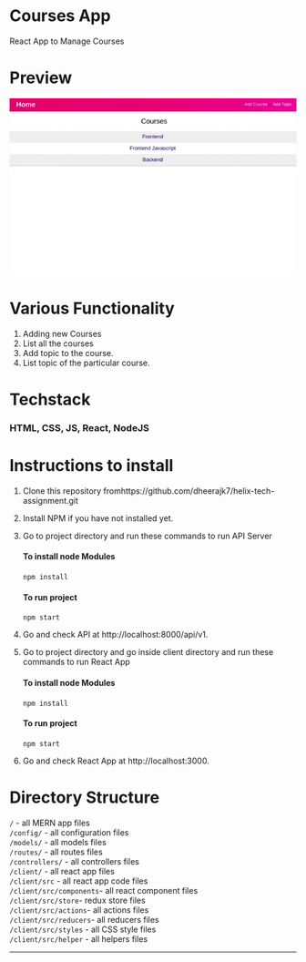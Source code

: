 # Courses App

React App to Manage Courses

# Preview

![preview image](../assets/images/preview.gif)

# Various Functionality

1. Adding new Courses
2. List all the courses
3. Add topic to the course.
4. List topic of the particular course.

# Techstack

### HTML, CSS, JS, React, NodeJS

# Instructions to install

1. Clone this repository fromhttps://github.com/dheerajk7/helix-tech-assignment.git
2. Install NPM if you have not installed yet.
3. Go to project directory and run these commands to run API Server

   #### To install node Modules

   ```
   npm install
   ```

   #### To run project

   ```
   npm start
   ```

4. Go and check API at http://localhost:8000/api/v1.

5. Go to project directory and go inside client directory and run these commands to run React App

   #### To install node Modules

   ```
   npm install
   ```

   #### To run project

   ```
   npm start
   ```

6. Go and check React App at http://localhost:3000.

# Directory Structure

`/` - all MERN app files <br>
`/config/` - all configuration files <br>
`/models/` - all models files <br>
`/routes/` - all routes files <br>
`/controllers/` - all controllers files <br>
`/client/` - all react app files <br>
`/client/src` - all react app code files <br>
`/client/src/components`- all react component files <br>
`/client/src/store`- redux store files <br>
`/client/src/actions`- all actions files <br>
`/client/src/reducers`- all reducers files <br>
`/client/src/styles` - all CSS style files <br>
`/client/src/helper` - all helpers files <br>

---
